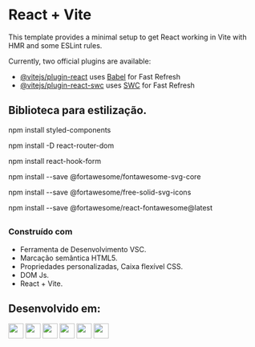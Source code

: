 # React + Vite

This template provides a minimal setup to get React working in Vite with HMR and some ESLint rules.

Currently, two official plugins are available:

- [@vitejs/plugin-react](https://github.com/vitejs/vite-plugin-react/blob/main/packages/plugin-react/README.md) uses [Babel](https://babeljs.io/) for Fast Refresh
- [@vitejs/plugin-react-swc](https://github.com/vitejs/vite-plugin-react-swc) uses [SWC](https://swc.rs/) for Fast Refresh

## Biblioteca para estilização.

npm install styled-components

npm install -D react-router-dom

npm install react-hook-form

npm install --save @fortawesome/fontawesome-svg-core

npm install --save @fortawesome/free-solid-svg-icons

npm install --save @fortawesome/react-fontawesome@latest

##

### Construído com

- Ferramenta de Desenvolvimento VSC.
- Marcação semântica HTML5.
- Propriedades personalizadas, Caixa flexível CSS.
- DOM Js.
- React + Vite.

## Desenvolvido em:

<div>
  <img src="https://cdn.jsdelivr.net/gh/devicons/devicon@latest/icons/vscode/vscode-original.svg" width="30px"/>
  <img src="https://cdn.jsdelivr.net/gh/devicons/devicon/icons/html5/html5-original.svg" width="30px"/>
  <img src="https://cdn.jsdelivr.net/gh/devicons/devicon/icons/css3/css3-original.svg" width="30px"/>
  <img src="https://cdn.jsdelivr.net/gh/devicons/devicon/icons/javascript/javascript-plain.svg" width="30px"/>
   <img src="https://cdn.jsdelivr.net/gh/devicons/devicon/icons/react/react-original.svg" width="30px"/>
  <img src="https://cdn.jsdelivr.net/gh/devicons/devicon@latest/icons/vitejs/vitejs-original.svg" width="30px"/>
</div>